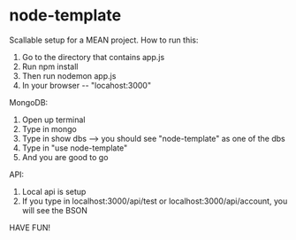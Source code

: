 node-template
=============

Scallable setup for a MEAN project.
How to run this:

1. Go to the directory that contains app.js
2. Run npm install
3. Then run nodemon app.js
4. In your browser -- "locahost:3000"

MongoDB:

1. Open up terminal
2. Type in mongo
3. Type in show dbs --> you should see "node-template" as one of the dbs
4. Type in "use node-template"
5. And you are good to go

API:

1. Local api is setup
2. If you type in localhost:3000/api/test or localhost:3000/api/account, you will see the BSON

HAVE FUN!
